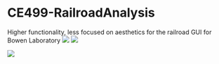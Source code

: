 # CE499-RailroadAnalysis
Higher functionality, less focused on aesthetics for the railroad GUI for Bowen Laboratory 
![](Desk1.png)
![](Desk2.png)

![](Pop1.png)
